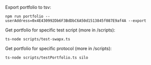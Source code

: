 Export portfolio to tsv:
```shell
npm run portfolio --userAddress=0x4E430992Db6F3BdDbC6A50d1513845f087E9af4A --export
```

Get portfolio for specific test script (more in /scripts):
```shell
ts-node scripts/test-swapx.ts
```

Get portfolio for specific protocol (more in /scripts):
```shell
ts-node scripts/testPortfolio.ts silo
```
